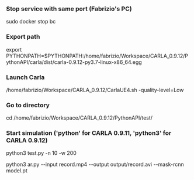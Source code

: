 ### Stop service with same port (Fabrizio's PC)
sudo docker stop bc

### Export path
export PYTHONPATH=$PYTHONPATH:/home/fabrizio/Workspace/CARLA_0.9.12/PythonAPI/carla/dist/carla-0.9.12-py3.7-linux-x86_64.egg

### Launch Carla 
/home/fabrizio/Workspace/CARLA_0.9.12/CarlaUE4.sh -quality-level=Low

### Go to directory
cd /home/fabrizio/Workspace/CARLA_0.9.12/PythonAPI/test/

### Start simulation ('python' for CARLA 0.9.11, 'python3' for CARLA 0.9.12)
python3 test.py -n 10 -w 200



python3 ar.py --input record.mp4 --output output/record.avi --mask-rcnn model.pt
